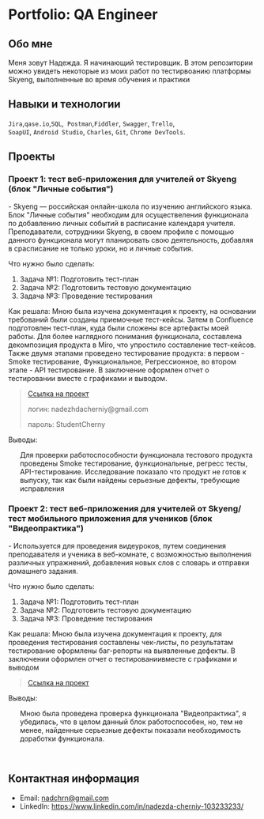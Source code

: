 # Portfolio: QA Engineer
## __**Обо мне**__
Меня зовут Надежда. Я начинающий тестировщик. В этом репозитории можно увидеть некоторые из моих работ по тестирвоанию платформы Skyeng, выполненные во время обучения и практики

## Навыки и технологии
``Jira``,``qase.io``,``SQL``,`` Postman``,``Fiddler``, ``Swagger``, ``Trello``, <br>
``SoapUI``, ``Android Studio``, ``Charles``, ``Git``, ``Chrome DevTools``.

## Проекты

### <p> Проект 1: тест веб-приложения для учителей от Skyeng (блок "Личные события")</p>
<p> - Skyeng — российская онлайн-школа по изучению английского языка. Блок "Личные события" необходим для осуществеления функционала по добавлению личных событий в расписание календаря учителя. Преподаватели, сотрудники Skyeng, в своем профиле с помощью данного функционала могут планировать свою деятельность, добавляя в срасписание не только уроки, но и личные события.</p>
<p>Что нужно было сделать:<p>
<ol>
  <li>Задача №1: Подготовить тест-план</li>
  <li>Задача №2: Подготовить тестовую документацию</li>
  <li>Задача №3: Проведение тестирования</li>
</ol>

<p>Как решала: Мною была изучена документация к проекту, на основании требований были созданы приемочные тест-кейсы. Затем в Confluence  подготовлен тест-план, куда были сложены все артефакты моей работы. Для более наглядного понимания функционала, составлена декомпозиция продукта в Miro, что упростило составление тест-кейсов. Также двумя этапами проведено тестирование продукта: в первом -  Smoke тестирование, Функциональное, Регрессионное, во втором этапе - API тестирование. В заключение оформлен отчет о тестировании вместе с графиками и выводом.<p>

> [Ссылка на проект](https://nadezhdatestqa.atlassian.net/l/cp/Urc2SXVV)  
> <p> логин: nadezhdacherniy@gmail.com </p>
> <p> пароль: StudentCherny </p>
 
 <p>Выводы:<p>
<ol>
 Для проверки работоспособности функционала тестового продукта проведены Smoke тестирование, функциональные, регресс тесты, API-тестирование. Исследование показало что продукт не готов к выпуску, так как были найдены серьезные дефекты, требующие исправления</li>
</ol>

### <p> Проект 2: тест веб-приложения для учителей от Skyeng/тест мобильного приложения для учеников (блок "Видеопрактика")</p>
<p> - Используется для проведения видеуроков, путем соединения преподавателя и ученика в веб-комнате, с возможностью выполнения различных упражнений, добавления новых слов с словарь и отправки домашнего задания.</p>
<p>Что нужно было сделать:<p>
<ol>
  <li>Задача №1: Подготовить тест-план</li>
  <li>Задача №2: Подготовить тестовую документацию</li>
  <li>Задача №3: Проведение тестирования</li>
</ol>

<p>Как решала: Мною была изучена документация к проекту, для проведения тестирования составлены чек-листы, по результатам тестирование оформлены баг-репорты на выявленные дефекты. В заключении оформлен отчет о тестированиивместе с графиками и выводом<p>

> [Ссылка на проект](https://www.notion.so/0c9567eb85a14317abfaee4dc6094fc6?pvs=4)  

 
 <p>Выводы:<p>
<ol>
 Мною была проведена проверка функционала "Видеопрактика", я убедилась, что в целом данный блок работоспособен, но, тем не менее, найденные серьезные дефекты показали необходимость доработки функционала.</li>
</ol>

<br> 



## Контактная информация
- Email: nadchrn@gmail.com
- LinkedIn: https://www.linkedin.com/in/nadezda-cherniy-103233233/
